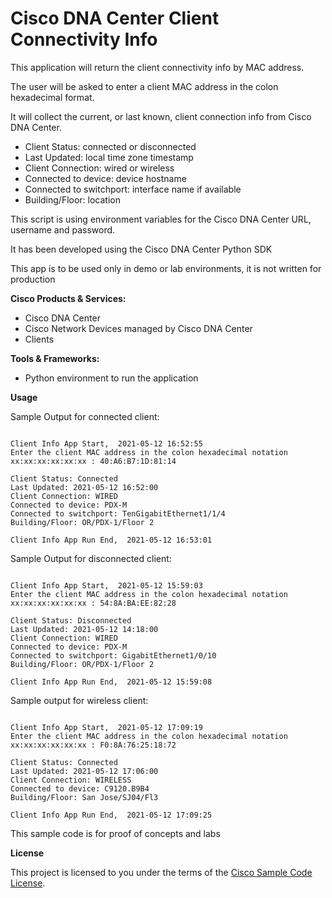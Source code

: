 
# Cisco DNA Center Client Connectivity Info


This application will return the client connectivity info by MAC address.

The user will be asked to enter a client MAC address in the colon hexadecimal format.

It will collect the current, or last known, client connection info from Cisco DNA Center.
 - Client Status: connected or disconnected
 - Last Updated: local time zone timestamp
 - Client Connection: wired or wireless
 - Connected to device: device hostname
 - Connected to switchport: interface name if available
 - Building/Floor: location

This script is using environment variables for the Cisco DNA Center URL, username and password.

It has been developed using the Cisco DNA Center Python SDK
 
This app is to be used only in demo or lab environments, it is not written for production


**Cisco Products & Services:**

- Cisco DNA Center
- Cisco Network Devices managed by Cisco DNA Center
- Clients

**Tools & Frameworks:**

- Python environment to run the application

**Usage**

Sample Output for connected client:

~~~

Client Info App Start,  2021-05-12 16:52:55
Enter the client MAC address in the colon hexadecimal notation xx:xx:xx:xx:xx:xx : 40:A6:B7:1D:81:14

Client Status: Connected
Last Updated: 2021-05-12 16:52:00
Client Connection: WIRED
Connected to device: PDX-M
Connected to switchport: TenGigabitEthernet1/1/4
Building/Floor: OR/PDX-1/Floor 2

Client Info App Run End,  2021-05-12 16:53:01

~~~

Sample Output for disconnected client:

~~~

Client Info App Start,  2021-05-12 15:59:03
Enter the client MAC address in the colon hexadecimal notation xx:xx:xx:xx:xx:xx : 54:8A:BA:EE:82:28

Client Status: Disconnected
Last Updated: 2021-05-12 14:18:00
Client Connection: WIRED
Connected to device: PDX-M
Connected to switchport: GigabitEthernet1/0/10
Building/Floor: OR/PDX-1/Floor 2

Client Info App Run End,  2021-05-12 15:59:08

~~~

Sample output for wireless client:

~~~

Client Info App Start,  2021-05-12 17:09:19
Enter the client MAC address in the colon hexadecimal notation xx:xx:xx:xx:xx:xx : F0:8A:76:25:18:72

Client Status: Connected
Last Updated: 2021-05-12 17:06:00
Client Connection: WIRELESS
Connected to device: C9120.B9B4
Building/Floor: San Jose/SJ04/Fl3

Client Info App Run End,  2021-05-12 17:09:25

~~~

This sample code is for proof of concepts and labs

**License**

This project is licensed to you under the terms of the [Cisco Sample Code License](./LICENSE).


